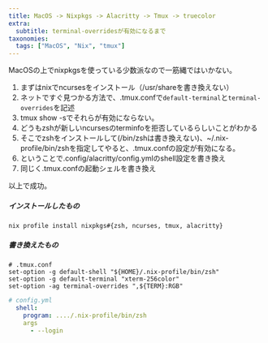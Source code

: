 ```yaml
---
title: MacOS -> Nixpkgs -> Alacritty -> Tmux -> truecolor
extra:
  subtitle: terminal-overridesが有効になるまで
taxonomies:
  tags: ["MacOS", "Nix", "tmux"]
---
```

MacOSの上でnixpkgsを使っている少数派なので一筋縄ではいかない。

1. まずはnixでncursesをインストール（/usr/shareを書き換えない）
1. ネットですぐ見つかる方法で、.tmux.confで`default-terminal`と`terminal-overrides`を記述
1. tmux show -sでそれらが有効にならない。
1. どうもzshが新しいncursesのterminfoを拒否しているらしいことがわかる
1. そこでzshをインストールして(/bin/zshは書き換えない)、~/.nix-profile/bin/zshを指定してやると、.tmux.confの設定が有効になる。
1. ということで.config/alacritty/config.ymlのshell設定を書き換え
1. 同じく.tmux.confの起動シェルを書き換え

以上で成功。

##### インストールしたもの

```
nix profile install nixpkgs#{zsh, ncurses, tmux, alacritty}
```

##### 書き換えたもの

```
# .tmux.conf
set-option -g default-shell "${HOME}/.nix-profile/bin/zsh"
set-option -g default-terminal "xterm-256color"
set-option -ag terminal-overrides ",${TERM}:RGB"
```

```yml
# config.yml
  shell:
    program: ..../.nix-profile/bin/zsh
    args
      - --login
```
